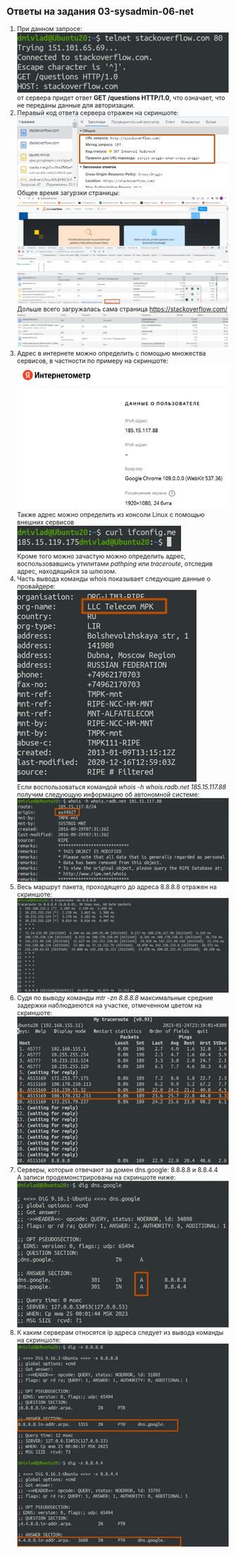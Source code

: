 ## Ответы на задания 03-sysadmin-06-net  
1. При данном запросе:
![TEL](img/telnet80.jpg)  
от сервера придет ответ **GET /questions HTTP/1.0**, что означает, что не переданы данные для авторизации.  
2. Перавый код ответа сервера отражен на скриншоте:  
![307r](img/307redirect.jpg)  
Общее время загурзки страницы:  
![TTLoad](img/time_to_load.jpg)  
Дольше всего загружалась сама страница https://stackoverflow.com/  
![MTTLoad](img/max_time_to_load.jpg)  
3. Адрес в интернете можно определить с помощью множества сервисов, в частности по примеру на скриншоте:  
![IMETR](img/internometr.jpg)  
Также адрес можно определить из консоли Linux с помощью внешних сервисов  
![IFCFG](img/ifconfigme.jpg)  
Кроме того можно зачастую можно определить адрес, воспользовавшись утилитами *pathping* или *traceroute*, отследив адрес, находящийся за шлюзом.  
4. Часть вывода команды whois показывает следующие данные о провайдере:  
![TMPK](img/tmpk.jpg)  
Если воспользоваться командой *whois -h whois.radb.net 185.15.117.88* получим следующую информацию об автономной системе:  
![AS](img/as.jpg)  
5. Весь маршрут пакета, проходящего до адреса 8.8.8.8 отражен на скриншоте:  
![TR](img/traceroute.jpg)  
6. Судя по выводу команды *mtr -zn 8.8.8.8* максимальные средние задержки наблюдаеются на участке, отмеченном цветом на скриншоте:  
![MTR](img/mtr.jpg)  
7. Серверы, которые отвечают за домен dns.google: 8.8.8.8 и 8.8.4.4  
A записи продемонстрированы на скриншоте ниже:  
![AGOO](img/agoo.jpg)  
8. К каким серверам относятся ip адреса следует из вывода команды на скриншоте:  
![DIG](img/dig.jpg)  


